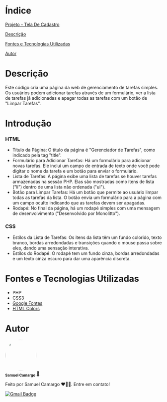 # Índice

[Projeto - Tela De Cadastro](#projeto---tela-de-cadastro)

[Descrição](#descri%C3%A7%C3%A3o)

[Fontes e Tecnologias Utilizadas](#fontes-e-tecnologias-utilizadas)

[Autor](#autor)

# Descrição

Este código cria uma página da web de gerenciamento de tarefas simples. Os usuários podem adicionar tarefas através de um formulário, ver a lista de tarefas já adicionadas e apagar todas as tarefas com um botão de "Limpar Tarefas".

# Introdução

### HTML

* Título da Página: O título da página é "Gerenciador de Tarefas", como indicado pela tag "title".
* Formulário para Adicionar Tarefas: Há um formulário para adicionar novas tarefas. Ele inclui um campo de entrada de texto onde você pode digitar o nome da tarefa e um botão para enviar o formulário.
* Lista de Tarefas: A página exibe uma lista de tarefas se houver tarefas armazenadas na sessão PHP. Elas são mostradas como itens de lista ("li") dentro de uma lista não ordenada ("ul").
* Botão para Limpar Tarefas: Há um botão que permite ao usuário limpar todas as tarefas da lista. O botão envia um formulário para a página com um campo oculto indicando que as tarefas devem ser apagadas.
* Rodapé: No final da página, há um rodapé simples com uma mensagem de desenvolvimento ("Desenvolvido por Monolitto").

### CSS

* Estilos da Lista de Tarefas: Os itens da lista têm um fundo colorido, texto branco, bordas arredondadas e transições quando o mouse passa sobre eles, dando uma sensação interativa.
* Estilos do Rodapé: O rodapé tem um fundo cinza, bordas arredondadas e um texto cinza escuro para dar uma aparência discreta.

# Fontes e Tecnologias Utilizadas

* PHP
* CSS3
* [Google Fontes](https://fonts.google.com/)
* [HTML Colors](https://htmlcolors.com/)

# Autor

<a href="https://github.com/SamuelCmdeFarias">
 <img style="border-radius: 50%;" src="https://avatars.githubusercontent.com/u/127852994?s=400&u=aa8dca012415519073ea519d6fd5800a32882bee&v=4" width="100px;" alt=""/>
 <br />
 <sub><b>Samuel Camargo</b></sub></a> <a href="https://github.com/SamuelCmdeFarias" title="Rocketseat">🚀</a>


Feito por Samuel Camargo ❤️👋🏽. Entre em contato!


[![Gmail Badge](https://img.shields.io/badge/-samucsg@gmail.com-c14438?style=flat-square&logo=Gmail&logoColor=white&link=mailto:tgmarinho@gmail.com)](mailto:samucacsg@gmail.com)